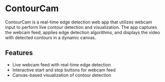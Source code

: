 # ContourCam

ContourCam is a real-time edge detection web app that utilizes webcam input to perform live contour detection and visualization. The app captures the webcam feed, applies edge detection algorithms, and displays the video with detected contours in a dynamic canvas.

## Features

- Live webcam feed with real-time edge detection
- Interactive start and stop buttons for webcam feed
- Canvas-based visualization of contour detection
